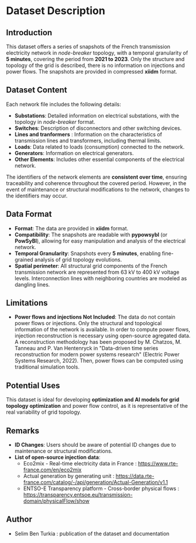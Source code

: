 # Dataset Description

## Introduction

This dataset offers a series of snapshots of the French transmission electricity network in *node-breaker* topology, with a temporal granularity of **5 minutes**, covering the period from **2021 to 2023**. Only the structure and topology of the grid is described, there is no information on injections and power flows. The snapshots are provided in compressed **xiidm** format. 

## Dataset Content

Each network file includes the following details:

- **Substations**: Detailed information on electrical substations, with the topology in *node-breaker* format.
- **Switches**: Description of disconnectors and other switching devices.
- **Lines and tranformers** : Information on the characteristics of transmission lines and transformers, including thermal limits.
- **Loads**: Data related to loads (consumption) connected to the network.
- **Generators**: Information on electrical generators.
- **Other Elements**: Includes other essential components of the electrical network.

The identifiers of the network elements are **consistent over time**, ensuring traceability and coherence throughout the covered period. However, in the event of maintenance or structural modifications to the network, changes to the identifiers may occur.

## Data Format

- **Format**: The data are provided in **xiidm** format.
- **Compatibility**: The snapshots are readable with **pypowsybl** (or **PowSyBl**), allowing for easy manipulation and analysis of the electrical network.
- **Temporal Granularity**: Snapshots every **5 minutes**, enabling fine-grained analysis of grid topology evolutions.
- **Spatial perimeter**: All structural grid components of the French transmission network are represented from 63 kV to 400 kV voltage levels. Interconnection lines with neighboring countries are modeled as dangling lines.

## Limitations

- **Power flows and injections Not Included**: The data do not contain power flows or injections. Only the structural and topological information of the network is available. In order to compute power flows, injection reconstruction is necessary using open-source agregated data. A reconstruction methodology has been proposed by M. Chatzos, M. Tanneau and P. Van Hentenryck in "Data-driven time series reconstruction for modern power systems research" (Electric Power Systems Research, 2022). Then, power flows can be computed using traditional simulation tools.

## Potential Uses

This dataset is ideal for developing **optimization and AI models for grid topology optimization** and power flow control, as it is representative of the real variability of grid topology.

## Remarks

- **ID Changes**: Users should be aware of potential ID changes due to maintenance or structural modifications.
- **List of open-source injection data**:
  - Eco2mix - Real-time electricity data in France : https://www.rte-france.com/en/eco2mix
  - Actual generation by generating unit : https://data.rte-france.com/catalog/-/api/generation/Actual-Generation/v1.1 
  - ENTSO-E Transparency platform - Cross-border physical flows : https://transparency.entsoe.eu/transmission-domain/physicalFlow/show
  
## Author

- Selim Ben Turkia : publication of the dataset and documentation
